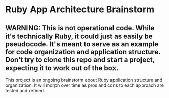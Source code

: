 # Ruby App Architecture Brainstorm

## WARNING: This is not operational code. While it's technically Ruby, it could just as easily be pseudocode. It's meant to serve as an example for code organization and application structure. Don't try to clone this repo and start a project, expecting it to work out of the box.

This project is an ongoing brainstorm about Ruby application structure and organization. It will morph over time as pros and cons to each approach are tested and refined.